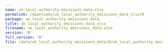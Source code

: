```yaml
---
name: uk-local-authority-emissions-data-xlsx
permalink: /downloads/uk_local_authority_emissions_data_xlsx/0
package: uk_local_authority_emissions_data
title: uk_local_authority_emissions_data_xlsx
filename: uk_local_authority_emissions_data.xlsx
version: '0'
full_version: '0'
file: /data/uk_local_authority_emissions_data/0/uk_local_authority_emissions_data.xlsx
---
```

